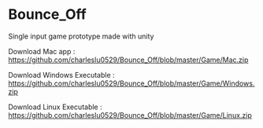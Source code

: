 # Bounce_Off
 Single input game prototype made with unity

Download Mac app : https://github.com/charleslu0529/Bounce_Off/blob/master/Game/Mac.zip

Download Windows Executable : https://github.com/charleslu0529/Bounce_Off/blob/master/Game/Windows.zip

Download Linux Executable : https://github.com/charleslu0529/Bounce_Off/blob/master/Game/Linux.zip
